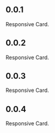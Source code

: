 ## 0.0.1
Responsive Card.
## 0.0.2
Responsive Card.
## 0.0.3
Responsive Card.
## 0.0.4
Responsive Card.